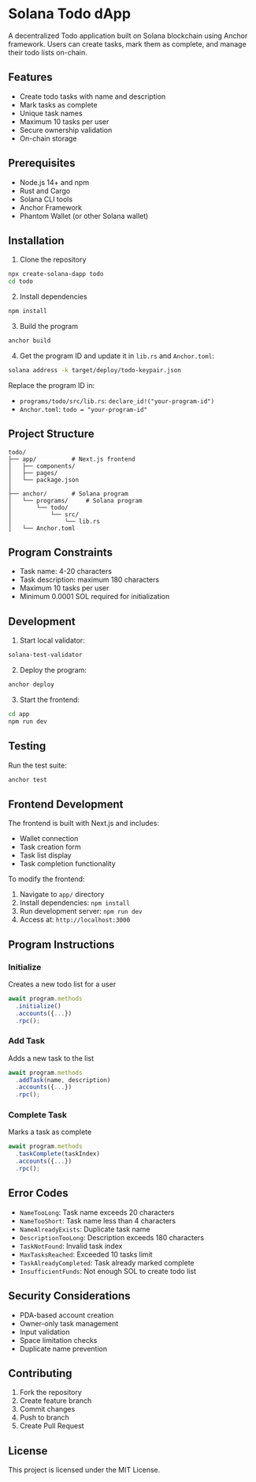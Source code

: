 # Solana Todo dApp

A decentralized Todo application built on Solana blockchain using Anchor framework. Users can create tasks, mark them as complete, and manage their todo lists on-chain.

## Features

- Create todo tasks with name and description
- Mark tasks as complete
- Unique task names
- Maximum 10 tasks per user
- Secure ownership validation
- On-chain storage

## Prerequisites

- Node.js 14+ and npm
- Rust and Cargo
- Solana CLI tools
- Anchor Framework
- Phantom Wallet (or other Solana wallet)

## Installation

1. Clone the repository
```bash
npx create-solana-dapp todo
cd todo
```

2. Install dependencies
```bash
npm install
```

3. Build the program
```bash
anchor build
```

4. Get the program ID and update it in `lib.rs` and `Anchor.toml`:
```bash
solana address -k target/deploy/todo-keypair.json
```

Replace the program ID in:
- `programs/todo/src/lib.rs`: `declare_id!("your-program-id")`
- `Anchor.toml`: `todo = "your-program-id"`

## Project Structure

```
todo/
├── app/          # Next.js frontend
│   ├── components/
│   ├── pages/
│   └── package.json
│
├── anchor/       # Solana program
│   └── programs/     # Solana program
│       └── todo/
│           └── src/
│               └── lib.rs
│   └── Anchor.toml
```

## Program Constraints

- Task name: 4-20 characters
- Task description: maximum 180 characters
- Maximum 10 tasks per user
- Minimum 0.0001 SOL required for initialization

## Development

1. Start local validator:
```bash
solana-test-validator
```

2. Deploy the program:
```bash
anchor deploy
```

3. Start the frontend:
```bash
cd app
npm run dev
```

## Testing

Run the test suite:
```bash
anchor test
```

## Frontend Development

The frontend is built with Next.js and includes:
- Wallet connection
- Task creation form
- Task list display
- Task completion functionality

To modify the frontend:
1. Navigate to `app/` directory
2. Install dependencies: `npm install`
3. Run development server: `npm run dev`
4. Access at: `http://localhost:3000`

## Program Instructions

### Initialize
Creates a new todo list for a user
```typescript
await program.methods
  .initialize()
  .accounts({...})
  .rpc();
```

### Add Task
Adds a new task to the list
```typescript
await program.methods
  .addTask(name, description)
  .accounts({...})
  .rpc();
```

### Complete Task
Marks a task as complete
```typescript
await program.methods
  .taskComplete(taskIndex)
  .accounts({...})
  .rpc();
```

## Error Codes

- `NameTooLong`: Task name exceeds 20 characters
- `NameTooShort`: Task name less than 4 characters
- `NameAlreadyExists`: Duplicate task name
- `DescriptionTooLong`: Description exceeds 180 characters
- `TaskNotFound`: Invalid task index
- `MaxTasksReached`: Exceeded 10 tasks limit
- `TaskAlreadyCompleted`: Task already marked complete
- `InsufficientFunds`: Not enough SOL to create todo list

## Security Considerations

- PDA-based account creation
- Owner-only task management
- Input validation
- Space limitation checks
- Duplicate name prevention

## Contributing

1. Fork the repository
2. Create feature branch
3. Commit changes
4. Push to branch
5. Create Pull Request

## License

This project is licensed under the MIT License.
